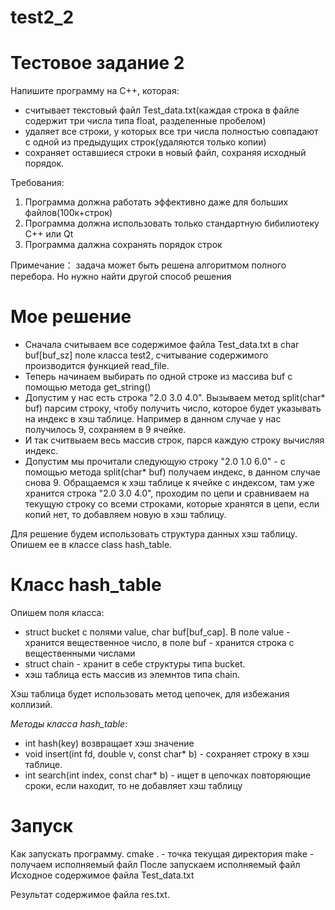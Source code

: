 # test2_2

# Тестовое задание 2

Напишите программу на С++, которая:

  -  считывает текстовый файл Test_data.txt(каждая строка в файле содержит три числа типа float, разделенные пробелом)
  -  удаляет все строки, у которых все три числа полностью совпадают с одной из предыдущих строк(удаляются только копии)
  -  сохраняет оставшиеся строки в новый файл, сохраняя исходный порядок.

Требования:

  1. Программа должна работать эффективно даже для больших файлов(100к+строк)
  2. Программа должна использовать только стандартную бибилиотеку С++ или Qt
  3. Программа далжна сохранять порядок строк

Примечание： задача может быть решена алгоритмом полного перебора. Но нужно найти другой способ решения

# Мое решение

- Сначала считываем все содержимое файла Test_data.txt в char buf[buf_sz] поле класса test2, считывание содержимого производится функцией read_file.
- Теперь начинаем выбирать по одной строке из массива buf с помощью метода get_string()
- Допустим у нас есть строка "2.0 3.0 4.0". Вызываем метод split(char* buf) парсим строку, чтобу получить число, которое будет указывать на индекс в хэш таблице. Например в данном случае у нас получилось 9, сохраняем в 9 ячейке.
- И так считвыаем весь массив строк, парся каждую строку вычисляя индекс.
- Допустим мы прочитали следующую строку "2.0 1.0 6.0" - с помощью метода split(char* buf) получаем индекс, в данном случае снова 9. Обращаемся к хэш таблице к ячейке с индексом, там уже хранится строка "2.0 3.0 4.0", проходим по цепи и сравниваем на текущую строку со всеми строками, которые хранятся в цепи, если копий нет, то добавляем новую в хэш таблицу.

Для решение будем использовать структура данных хэш таблицу. Опишем ее в классе class hash_table. 
# Класс hash_table
Опишем поля класса:
  
  - struct bucket с полями value, char buf[buf_cap]. В поле value - хранится вещественное число, в поле buf - хранится строка с вещественными числами
  - struct chain - хранит в себе структуры типа bucket.
  - хэш таблица есть массив из элемнтов типа chain.

  Хэш таблица будет использовать метод цепочек, для избежания коллизий.  

*Методы класса hash_table*:
  - int hash(key) возвращает хэш значение
  - void insert(int fd, double v, const char* b) - сохраняет строку в хэш таблице.
  - int search(int index, const char* b) - ищет в цепочках повторяющие сроки, если находит, то не добавляет хэш таблицу
# Запуск
Как запускать программу.
cmake .  - точка текущая директория
make - получаем исполняемый файл
После запускаем исполняемый файл
Исходное содержимое файла Test_data.txt 

Результат содержимое файла res.txt.
